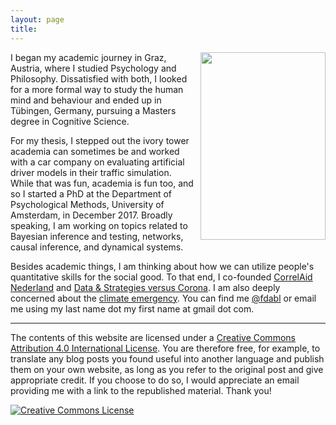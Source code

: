```yaml
---
layout: page
title: 
---
```


<div style='float: right; padding-left: 10px' >
  <img src='../assets/img/profile.jpg' width="200" height="300" />
</div>

<!-- <img src="../assets/img/logo.png" width="150" align="left" style="padding: 0px 5px 0px 0px;"> -->
I began my academic journey in Graz, Austria, where I studied Psychology and Philosophy. Dissatisfied with both, I looked for a more formal way to study the human mind and behaviour and ended up in Tübingen, Germany, pursuing a Masters degree in Cognitive Science.


For my thesis, I stepped out the ivory tower academia can sometimes be and worked with a car company on evaluating artificial driver models in their traffic simulation. While that was fun, academia is fun too, and so I started a PhD at the Department of Psychological Methods, University of Amsterdam, in December 2017. Broadly speaking, I am working on topics related to Bayesian inference and testing, networks, causal inference, and dynamical systems.

Besides academic things, I am thinking about how we can utilize people's quantitative skills for the social good. To that end, I co-founded [CorrelAid Nederland](https://twitter.com/CorrelAidxNL) and [Data & Strategies versus Corona](https://scienceversuscorona.com/). I am also deeply concerned about the [climate emergency](https://fabiandablander.com/menu/climate.html). You can find me [@fdabl](https://twitter.com/fdabl) or email me using my last name dot my first name at gmail dot com.

---

The contents of this website are licensed under a <a rel="license" href="http://creativecommons.org/licenses/by/4.0/">Creative Commons Attribution 4.0 International License</a>. You are therefore free, for example, to translate any blog posts you found useful into another language and publish them on your own website, as long as you refer to the original post and give appropriate credit. If you choose to do so, I would appreciate an email providing me with a link to the republished material. Thank you!

<a rel="license" href="http://creativecommons.org/licenses/by/4.0/"><img alt="Creative Commons License" style="border-width:0" src="https://i.creativecommons.org/l/by/4.0/88x31.png" /></a><br />